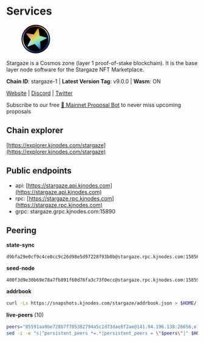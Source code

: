 # Services

<figure><img src="https://raw.githubusercontent.com/kj89/cosmos-images/main/logos/stargaze.png" alt=""><figcaption></figcaption></figure>

Stargaze is a Cosmos zone (layer 1 proof-of-stake blockchain).  It is the base layer node software for the Stargaze NFT Marketplace.

**Chain ID**: stargaze-1 | **Latest Version Tag**: v9.0.0 | **Wasm**: ON

[Website](https://www.stargaze.zone) | [Discord](https://discord.gg/stargaze) | [Twitter](https://twitter.com/stargazezone)



Subscribe to our free [🤖 Mainnet Proposal Bot](https://t.me/kjnodes_proposal_bot) to never miss upcoming proposals


## Chain explorer
[https://explorer.kjnodes.com/stargaze](https://explorer.kjnodes.com/stargaze)

## Public endpoints

* api: [https://stargaze.api.kjnodes.com](https://stargaze.api.kjnodes.com)
* rpc: [https://stargaze.rpc.kjnodes.com](https://stargaze.rpc.kjnodes.com)
* grpc: stargaze.grpc.kjnodes.com:15890

## Peering

**state-sync**

```text
d9bfa29e0cf9c4ce0cc9c26d98e5d97228f93b0b@stargaze.rpc.kjnodes.com:15856
```

**seed-node**

```text
400f3d9e30b69e78a7fb891f60d76fa3c73f0ecc@stargaze.rpc.kjnodes.com:15859
```

**addrbook**
```bash
curl -Ls https://snapshots.kjnodes.com/stargaze/addrbook.json > $HOME/.starsd/config/addrbook.json
```

**live-peers** (10)
```bash
peers="85591aa9be728b7f705382794a5c1d73dae8f2ae@141.94.196.138:26656,e726816f42831689eab9378d5d577f1d06d25716@23.88.22.11:26656,6f8eddb672e93eb3362a7cb1c843a4e26af71ebc@149.202.72.186:26629,ff10ddf3e5853586cfeab268cbab77ccbabf6927@188.166.148.13:26656,0edce41e754e9bb9a228d4d2b0878713f6bd6de9@65.108.99.169:26656,f5fa74f9a41b3d71f29a95cb1c90717e193a337d@23.111.163.2:26656,c124ce0b508e8b9ed1c5b6957f362225659b5343@169.155.45.253:26656,7798342ae6f07e5c2e09bce8bab69e4485cacf64@5.9.72.212:3000,fe6f8c74250b8235aa984f6c472993d85e16c163@144.76.94.124:26656,d9bfa29e0cf9c4ce0cc9c26d98e5d97228f93b0b@65.109.88.38:15856"
sed -i -e "s|^persistent_peers *=.*|persistent_peers = \"$peers\"|" $HOME/.starsd/config/config.toml
```

